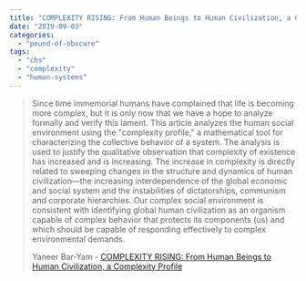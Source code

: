 ```yaml
---
title: "COMPLEXITY RISING: From Human Beings to Human Civilization, a Complexity Profile"
date: "2019-09-03"
categories: 
  - "pound-of-obscure"
tags: 
  - "chs"
  - "complexity"
  - "human-systems"
---
```


> Since time immemorial humans have complained that life is becoming more complex, but it is only now that we have a hope to analyze formally and verify this lament. This article analyzes the human social environment using the "complexity profile," a mathematical tool for characterizing the collective behavior of a system. The analysis is used to justify the qualitative observation that complexity of existence has increased and is increasing. The increase in complexity is directly related to sweeping changes in the structure and dynamics of human civilization—the increasing interdependence of the global economic and social system and the instabilities of dictatorships, communism and corporate hierarchies. Our complex social environment is consistent with identifying global human civilization as an organism capable of complex behavior that protects its components (us) and which should be capable of responding effectively to complex environmental demands.
> 
> Yaneer Bar-Yam - [COMPLEXITY RISING: From Human Beings to Human Civilization, a Complexity Profile](https://necsi.edu/complexity-rising-from-human-beings-to-human-civilization-a-complexity-profile)
